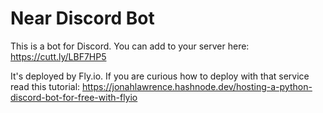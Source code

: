 

# Near Discord Bot
This is a bot for Discord. You can add to your server here:
https://cutt.ly/LBF7HP5

It's deployed by Fly.io. If you are curious how to deploy with that service read this tutorial:
https://jonahlawrence.hashnode.dev/hosting-a-python-discord-bot-for-free-with-flyio